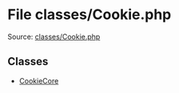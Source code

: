 File classes/Cookie.php
=========

Source: [classes/Cookie.php](https://github.com/PrestaShop/PrestaShop/blob/1.5.0.13/classes/Cookie.php)


Classes
-------

* [CookieCore](class.CookieCore.md)

